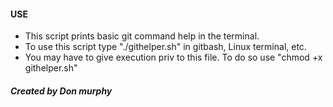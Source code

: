 #### USE
- This script prints basic git command help in the terminal.
- To use this script type "./githelper.sh" in gitbash, Linux terminal, etc.
- You may have to give execution priv to this file. To do so use "chmod +x githelper.sh"
##### Created by Don murphy 
